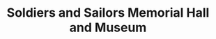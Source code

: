 ---
layout: repo
title: "Soldiers and Sailors Memorial Hall and Museum"
id: 14605
permalink: repos/14605/
---